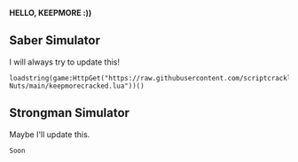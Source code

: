 **HELLO, KEEPMORE :))**

## Saber Simulator
I will always try to update this!

    loadstring(game:HttpGet("https://raw.githubusercontent.com/scriptcrackliomnapcan/Cracking-Nuts/main/keepmorecracked.lua"))()
## Strongman Simulator
Maybe I'll update this.

    Soon
